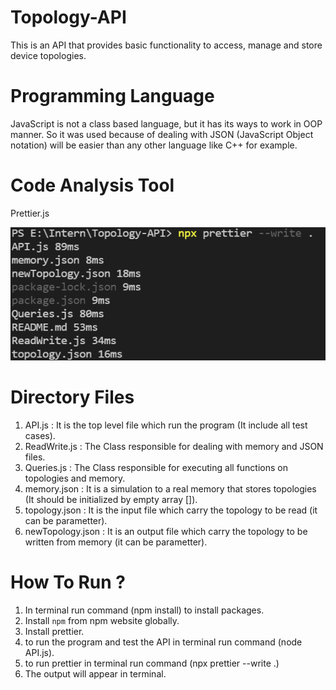 # Topology-API

This is an API that provides basic functionality to access, manage and store device topologies.

# Programming Language

JavaScript is not a class based language, but it has its ways to work in OOP manner.
So it was used because of dealing with JSON (JavaScript Object notation) will be easier than
any other language like C++ for example.

# Code Analysis Tool

Prettier.js

![](images/Prettier_Analysis.png)

# Directory Files

1. API.js           : It is the top level file which run the program (It include all test cases).
2. ReadWrite.js     : The Class responsible for dealing with memory and JSON files.
3. Queries.js       : The Class responsible for executing all functions on topologies and memory.
4. memory.json      : It is a simulation to a real memory that stores topologies (It should be initialized by empty array []).    
5. topology.json    : It is the input file which carry the topology to be read (it can be parametter).
6. newTopology.json : It is an output file which carry the topology to be written from memory (it can be parametter).

# How To Run ?

1. In terminal run command (npm install) to install packages.
2. Install `npm` from npm website globally.
3. Install prettier.
3. to run the program and test the API in terminal run command (node API.js).
4. to run prettier in terminal run command (npx prettier --write .)
5. The output will appear in terminal.

